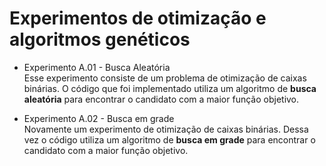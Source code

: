 # Experimentos de otimização e algoritmos genéticos

+ Experimento A.01 - Busca Aleatória <br>
Esse experimento consiste de um problema de otimização de caixas binárias. O código que foi implementado utiliza um algoritmo de **busca aleatória** para encontrar o candidato com a maior função objetivo.

+ Experimento A.02 - Busca em grade <br>
Novamente um experimento de otimização de caixas binárias. Dessa vez o código utiliza um algoritmo de **busca em grade** para encontrar o candidato com a maior função objetivo.

